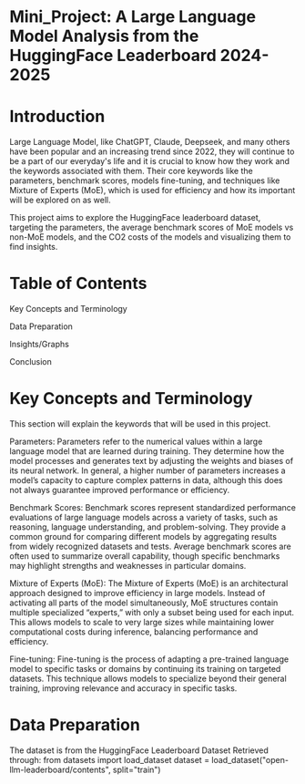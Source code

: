 # Mini_Project: A Large Language Model Analysis from the HuggingFace Leaderboard 2024-2025

# Introduction

Large Language Model, like ChatGPT, Claude, Deepseek, and many others have been popular and an increasing trend since 2022, they will continue to be a part of our everyday's life and it is crucial to know how they work and the keywords associated with them. Their core keywords like the parameters, benchmark scores, models fine-tuning, and techniques like Mixture of Experts (MoE), which is used for efficiency and how its important will be explored on as well.

This project aims to explore the HuggingFace leaderboard dataset, targeting the parameters, the average benchmark scores of MoE models vs non-MoE models, and the CO2 costs of the models and visualizing them to find insights.

# Table of Contents

Key Concepts and Terminology

Data Preparation

Insights/Graphs

Conclusion

# Key Concepts and Terminology

This section will explain the keywords that will be used in this project.

Parameters: Parameters refer to the numerical values within a large language model that are learned during training. They determine how the model processes and generates text by adjusting the weights and biases of its neural network. In general, a higher number of parameters increases a model’s capacity to capture complex patterns in data, although this does not always guarantee improved performance or efficiency.

Benchmark Scores: Benchmark scores represent standardized performance evaluations of large language models across a variety of tasks, such as reasoning, language understanding, and problem-solving. They provide a common ground for comparing different models by aggregating results from widely recognized datasets and tests. Average benchmark scores are often used to summarize overall capability, though specific benchmarks may highlight strengths and weaknesses in particular domains.

Mixture of Experts (MoE): The Mixture of Experts (MoE) is an architectural approach designed to improve efficiency in large models. Instead of activating all parts of the model simultaneously, MoE structures contain multiple specialized “experts,” with only a subset being used for each input. This allows models to scale to very large sizes while maintaining lower computational costs during inference, balancing performance and efficiency.

Fine-tuning: Fine-tuning is the process of adapting a pre-trained language model to specific tasks or domains by continuing its training on targeted datasets. This technique allows models to specialize beyond their general training, improving relevance and accuracy in specific tasks.

# Data Preparation

The dataset is from the HuggingFace Leaderboard Dataset
Retrieved through:
from datasets import load_dataset
dataset = load_dataset("open-llm-leaderboard/contents", split="train")
